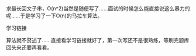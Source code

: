 求最长回文子串，O(n^2)当然是随便写了……面试的时候怎么能直接说这么暴力的呢……于是学习了一下O(n)的马拉车算法。

<a herf="https://segmentfault.com/a/1190000003914228">学习链接</a>

算法就不赘述了……直接看学习链接就好了，第一次写还不是很熟练，等刷完题库回头来还要再看看。
